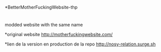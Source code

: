  *BetterMotherFuckingWebsite-thp
#
modded website with the same name 

*original  website 
http://motherfuckingwebsite.com/


*lien de la version en production de la repo 
http://nosy-relation.surge.sh
